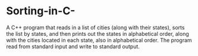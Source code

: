 # Sorting-in-C-
A C++ program that reads in a list of cities (along with their  states), sorts the list by states, and then prints out the states in alphabetical order, along with the cities located in each state, also in alphabetical order. The program read from standard input and write to standard output. 



